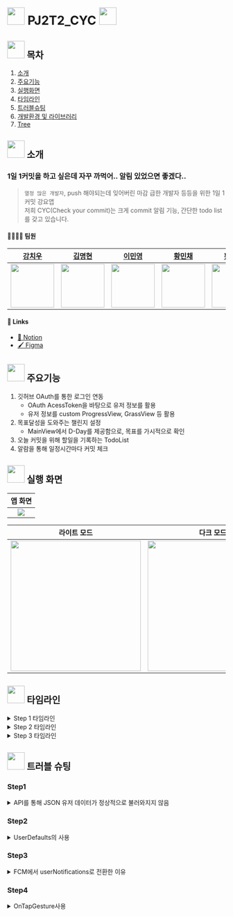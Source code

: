 # <img src="https://github.com/APP-iOS3rd/PJ2T2_CYC/assets/120264964/df66d998-8c93-4021-8a4b-939b88563ab3" width="40"> PJ2T2_CYC <img src="https://github.com/APP-iOS3rd/PJ2T2_CYC/assets/120264964/df66d998-8c93-4021-8a4b-939b88563ab3" width="40">

## <img src="https://github.com/APP-iOS3rd/PJ2T2_CYC/assets/120264964/df66d998-8c93-4021-8a4b-939b88563ab3" width="40"> 목차

1. [소개](#-소개)
2. [주요기능](#❗-주요기능)
3. [실행화면](#📱-실행-화면)
4. [타임라인](#⏰-타임라인)
5. [트러블슈팅](#❓-트러블-슈팅)
6. [개발환경 및 라이브러리](#💻-개발환경-및-라이브러리)
7. [Tree](#🌲-tree)

## <img src="https://github.com/APP-iOS3rd/PJ2T2_CYC/assets/120264964/df66d998-8c93-4021-8a4b-939b88563ab3" width="40"> 소개

### 1일 1커밋을 하고 싶은데 자꾸 까먹어.. 알림 있었으면 좋겠다..

> `열정 많은 개발자`, push 해야되는데 잊어버린 마감 급한 개발자 등등을 위한 1일 1커밋 강요앱  
> 저희 CYC(Check your commit)는 크게 commit 알림 기능, 간단한 todo list를 갖고 있습니다.

#### 👨‍👩‍👧‍👦 팀원

|[강치우](https://github.com/kangciu)|[김명현](https://github.com/kmh5038)|[이민영](https://github.com/Mminy62)|[황민채](https://github.com/Hminchae)|[황성진](https://github.com/Hsungjin)|
|-----------|-----------|-----------|------------|------------|
|<img src="https://avatars.githubusercontent.com/u/112779139?v=4" width="100">|<img src="https://avatars.githubusercontent.com/u/144766297?v=4" width="100">|<img src="https://avatars.githubusercontent.com/u/66752398?v=4" width="100">|<img src="https://avatars.githubusercontent.com/u/103357078?v=4" width="100">|<img src="https://avatars.githubusercontent.com/u/120264964?s=400&u=cfba7c275af35a6823aee13f536b5a08d8f71a52&v=4" width="100">|

#### 🔗 Links

- [📄 Notion](https://grateful-lemongrass-93f.notion.site/Check-Your-Commit-6142b220db1a43cc90dd2a45bf8d1062?pvs=4)
- [🖌️ Figma](https://www.figma.com/file/R6VtqCKvHOqAfwCT4eJigH/Check-Your-Commit?type=design&node-id=0%3A1&mode=design&t=sPzQFRbQJtw6fSGw-1)

## <img src="https://github.com/APP-iOS3rd/PJ2T2_CYC/assets/120264964/df66d998-8c93-4021-8a4b-939b88563ab3" width="40"> 주요기능

1. 깃허브 OAuth를 통한 로그인 연동
   - OAuth AcessToken을 바탕으로 유저 정보를 활용
   - 유저 정보를 custom ProgressView, GrassView 등 활용
2. 목표달성을 도와주는 챌린지 설정
   - MainView에서 D-Day를 제공함으로, 목표를 가시적으로 확인
3. 오늘 커밋을 위해 할일을 기록하는 TodoList
4. 알람을 통해 일정시간마다 커밋 체크

## <img src="https://github.com/APP-iOS3rd/PJ2T2_CYC/assets/120264964/df66d998-8c93-4021-8a4b-939b88563ab3" width="40"> 실행 화면

|앱 화면|
|:--:|
|<img src="https://github.com/APP-iOS3rd/PJ2T2_CYC/assets/120264964/ca70e57d-05f5-4bbb-a779-0b0bf6c4a989" width="">|

|라이트 모드|다크 모드|
|:--:|:--:|
|<img src="https://github.com/APP-iOS3rd/PJ2T2_CYC/assets/120264964/77130655-c052-44fd-8450-ea7464ebeeeb" width="300">|<img src="https://github.com/APP-iOS3rd/PJ2T2_CYC/assets/120264964/17639f09-f73f-4de2-97b9-607e01b44148" width="300">|

## <img src="https://github.com/APP-iOS3rd/PJ2T2_CYC/assets/120264964/df66d998-8c93-4021-8a4b-939b88563ab3" width="40"> 타임라인

<details>
<summary>Step 1 타임라인</summary>

- 23.12.5 ~ 23.12.6
  - 팀빌딩
  - 아이디어 토의
  - 아이디어 구현 방안 토의

</details>

<details>

<summary>Step 2 타임라인</summary>

- 23.12.06 ~ 23.12.07
  - Figma를 기본 디자인 프로토타입 제작
  - 각 기능별 구현 방안 토의
  - 각 파트별 역할 분배
  - 프로젝트 개발 시작
- 23.12.12 ~ 23.12.13
  - 앱 아이콘 제작

</details>

<details>
<summary>Step 3 타임라인</summary>

- 23.12.06
  - 기본 앱 구조 제작
  - 커스텀 폰트, 컬러 Aseet 적용
- 23.12.07 ~ 23.12.11
  - 깃허브 OAuth 로그인 구현
  - OAuth 데이터를 통해 유저 정보 받아오는 부분 구현
- 23.12.07 ~ 23.12.14
  - 알림기능 구현
  - Todo List 구현
- 23.12.11 ~ 23.12.14
  - 깃허브 API를 이용한 GrassView 구현
  - 깃허브 API로 받아온 커밋일수로 D-day 계산기 구현
- 23.12.14
  - 라이트 모드, 다크모드 변환 버튼 구현

</details>

## <img src="https://github.com/APP-iOS3rd/PJ2T2_CYC/assets/120264964/07efd7af-52fa-4a0a-9c65-ade6de6275ed" width="40"> 트러블 슈팅

### Step1

<details>
<summary>API를 통해 JSON 유저 데이터가 정상적으로 불러와지지 않음</summary>

- `Git API`를 통해 유저 데이터가 JSON 형식으로 불러와지지 않는 문제

```Swift
func getUser() {
        let accessToken = KeychainSwift().get("accessToken") ?? ""
        let headers: HTTPHeaders = ["Accept": "application/vnd.github.v3+json",
                                    "Authorization": "token \(accessToken)"]
        
        AF.request(githubApiURL+ApiPath.USER.rawValue,
                   method: .get,
                   parameters: [:],
                   headers: headers).responseJSON(completionHandler: { (response) in
            switch response.result {
            case .success(let json):
                print(json as! [String: Any])
            case .failure:
                print("")
            }
        })
    }
```

- [깃허브 유저 API 공식문서]("https://docs.github.com/ko/rest/users/users?apiVersion=2022-11-28#get-the-authenticated-user") 해당 문서의 형태로 curl 을 사용하면 정상적으로 JSON 형태의 데이터가 받아와 지는 것을 확인
- API를 받아오는 과정에서 responseJSON 의 형태가 아니라 responseString 혹은 responseDecodable 으로 사용하면 정상적으로 데이터가 받아와 지는 것을 확인
- struct를 통해 User를 선언하고 responseDecodable 로 해당 데이터를 할당시키는 방법으로 활용

```Swift
    struct User: Decodable {
        let login: String
        let name: String
    }

    func getUser() {
        let headers: HTTPHeaders = ["Accept": "application/vnd.github+json",
                                    "Authorization": "Bearer \(access_token!)"]
        
        AF.request("https://api.github.com/user",
                   method: .get, parameters: [:],
                   headers: headers).responseDecodable(of: User.self) { response in
            switch response.result {
            case .success(let user):
                self.userLogin = user.login
                self.userName = user.name
                self.getCommitData()
            case .failure(let error):
                print("Error: \(error.localizedDescription)")
            }
        }
    }
```

- REST API의 주소가 명확한지 확인하기위해 curl의 활용법을 알게됨.

</details>

### Step2

<details>
<summary>UserDefaults의 사용</summary>

- `API` 를 활용하기 위해서는 액세스토큰 값이 절대적으로 필요, 앱을 종료 시켜도 해당 값은 유효해야 됨
- AppStorage를 사용하려 했지만 다른 뷰에서도 사용하고 참조해야 되기 때문에 사용이 어려움

```Swift
class LoginModel: ObservableObject {

    static let shared = LoginModel()

    @Published var code: String?
    @Published var access_token: String?
    @Published var userLogin: String?
```

- UserDefaults 로 해당 변수들을 선언하고 extension을 통해 set, get 부분을 적용
- init() 부분을 통해 선언된 변수를 초기화

```Swift
    @Published var access_token: String? {
        didSet {
            UserDefaults.standard.setAccessToken(access_token ?? "")
        }
    }
    
    @Published var userName: String? {
        didSet {
            UserDefaults.standard.setUserName(userName ?? "")
        }
    }

    @Published var userLogin: String? {
        didSet {
            UserDefaults.standard.setUserLogin(userLogin ?? "")
        }
    }
    
    var results: [(String, String)] = []
    @Published var testCase:[String:Int] = [:]
    
    // UserDefaults로 선언된 변수를 사용하기 위한 init 부분
    init() {
        self.userLogin = UserDefaults.standard.getUserLogin()
        self.access_token = UserDefaults.standard.getAccessToken()
        self.userName = UserDefaults.standard.getUserName()
    }


// UserDefaults의 extension 부분 
    extension UserDefaults {
        private static let userLoginKey = "userLoginKey"

        func setUserLogin(_ login: String) {
            set(login, forKey: UserDefaults.userLoginKey)
        }

        func getUserLogin() -> String? {
            return string(forKey: UserDefaults.userLoginKey)
        }
    }

    extension UserDefaults {
        private static let userAcessToken = "acessToken"

        func setAccessToken(_ token: String) {
            set(token, forKey: UserDefaults.userAcessToken)
        }

        func getAccessToken() -> String? {
            return string(forKey: UserDefaults.userAcessToken)
        }
    }

    extension UserDefaults {
        private static let userNickname = "userNickname"

        func setUserName(_ name: String) {
            set(name, forKey: UserDefaults.userNickname)
        }

        func getUserName() -> String? {
            return string(forKey: UserDefaults.userNickname)
        }
    }
```

</details>

### Step3

<details>
<summary>FCM에서 userNotifications로 전환한 이유</summary>

처음 구현하고자 했던 기능의 순서는 다음과 같았다.

> 1. `APNs`에 디바이스 `토큰`을 요청
> 2. `APNs`에서 받은 디바이스 `토큰`을 `Push server`에 넘김
> 3. `APNs`에 푸쉬알림을 보낼 데이터를 전달
> 4. `APNs`에 있는 데이터를 받아서 유저의 폰에서 알림 전달

```Swift
import SwiftUI
import FirebaseCore
import FirebaseMessaging

class AppDelegate: NSObject, UIApplicationDelegate {
    func application(_ application: UIApplication,
                     didFinishLaunchingWithOptions launchOptions: [UIApplication.LaunchOptionsKey : Any]? = nil) -> Bool {
        FirebaseApp.configure()

        // 원격 알림 등록
        if #available(iOS 10.0, *) {
            // For iOS 10 display notification (sent via APNS)
            UNUserNotificationCenter.current().delegate = self

            let authOptions: UNAuthorizationOptions = [.alert, .badge, .sound]
            UNUserNotificationCenter.current().requestAuthorization(
                options: authOptions,
                completionHandler: { _, _ in }
            )
        } else {
            let settings: UIUserNotificationSettings =
            UIUserNotificationSettings(types: [.alert, .badge, .sound], categories: nil)
            application.registerUserNotificationSettings(settings)
        }

        application.registerForRemoteNotifications()

        // Firebase 가 푸시 메시지를 대신 전송할 수 있도록 대리자를 설정하는 과정 (MessagingDelegate)
        Messaging.messaging().delegate = self


        // 푸시 포그라운드 설정
        UNUserNotificationCenter.current().delegate = self

        return true
        //Messaging에 등록된 토큰은 messaging:didReceiveRegistrationToken 프로토콜 메서드를 1회 호출함 - 새로 등록된 토큰이라면 애플리케이션 서버로 전송/ 아니라면 등록된 토큰을 구독 처리해줌
    }


    // fcm 토큰이 등록 되었을 때
    func application(_ application: UIApplication, didRegisterForRemoteNotificationsWithDeviceToken deviceToken: Data) {
        Messaging.messaging().apnsToken = deviceToken
    }
}

@main
struct CYCApp: App {
struct YourApp: App {
    // register app delegate for Firebase setup
    @UIApplicationDelegateAdaptor(AppDelegate.self) var delegate
    

    var body: some Scene {
        WindowGroup {
            AboutCYC()
        }
    }
}
extension AppDelegate : MessagingDelegate {

    // fcm 등록 토큰을 받았을 때
    func messaging(_ messaging: Messaging, didReceiveRegistrationToken fcmToken: String?) {
        print("Firebase registration token: \(String(describing: fcmToken))")
        let dataDict: [String: String] = ["token": fcmToken ?? ""]
        NotificationCenter.default.post(
            name: Notification.Name("FCMToken"),
            object: nil,
            userInfo: dataDict
        )
    }
}

extension AppDelegate : UNUserNotificationCenterDelegate {

    // 푸시메세지가 앱이 켜져 있을때 나올때
    // completionHandler로 "UNNotificationPresentationOptions"를 반환함
    // 사용자가 머무르고 있는 화면에 따라 포그라운드 상태에서의 푸시를 보여줄지 아닐지에 대한 분기처리가 가능(ex.카톡채팅방에서 푸시를 띄우지 않는 등)
    func userNotificationCenter(_ center: UNUserNotificationCenter,
                                willPresent notification: UNNotification,
                                withCompletionHandler completionHandler: @escaping (UNNotificationPresentationOptions) -> Void) {

        let userInfo = notification.request.content.userInfo

        print("willPresent: userInfo: ", userInfo)

        completionHandler([.banner, .sound, .badge])

        // Notification 분기처리
        if userInfo[AnyHashable("Check Your Commit")] as? String == "project" {
            print("CYC project")
        }else {
            print("NOTHING")
        }
    }

    // 푸시메세지를 받았을 때
    func userNotificationCenter(_ center: UNUserNotificationCenter,
                                didReceive response: UNNotificationResponse,
                                withCompletionHandler completionHandler: @escaping () -> Void) {
        let userInfo = response.notification.request.content.userInfo
        print("didReceive: userInfo: ", userInfo)
        completionHandler()
    }
}
```

위 코드로 토큰을 받아 수동으로 Firebase messiging 서버에 직접 등록하고 앱에 알림을 받는데에 성공했다.하지만 문제는 다수 유저의 토큰을 어떻게 받아서 메시징 서버에 올려주느냐였다. 서버없이 FCM만 사용하여 다음 두 조건을 동시에 만족하는 유저에게만 알림을 줄 수 있는 방법을 생각하여야 했다.
> - 사용자가 일정 시간에 커밋하였는가
> - 사용자가 알림 설정 토글을 on 하였는가

사용자의 정보를 서버가 저장하고 있어야 위 두 조건을 만족하는 기능을 구현할 수 있다고 결론을 내렸고, 이번 개발 기간에는 `사용자가 알림 설정 토글을 on 하였을 때` 7시 이후 매 시간마다 알림을 주는 기능만을 구현하기로 하였다. 이 기능을 구현하는데에 FCM을 굳이 사용하지 않고 내부 라이브러리인 userNotifications 을 사용하였다. 

- `AppDelegate.swift`
```Swift
import SwiftUI
import UserNotifications

class AppDelegate: NSObject, UIApplicationDelegate {
    
    func application(_ application: UIApplication,
                     didFinishLaunchingWithOptions launchOptions: [UIApplication.LaunchOptionsKey : Any]? = nil) -> Bool {
        
        // 앱 실행 시 사용자에게 알림 허용 권한을 받음
        UNUserNotificationCenter.current().delegate = self
        
        
        let authOptions: UNAuthorizationOptions = [.alert, .badge, .sound] // 필요한 알림 권한을 설정
        UNUserNotificationCenter.current().requestAuthorization(
            options: authOptions,
            completionHandler: { _, _ in }
        )
        return true
    }
}

extension AppDelegate: UNUserNotificationCenterDelegate {
    
    // Foreground(앱 켜진 상태)에서도 알림 오는 설정
    func userNotificationCenter(_ center: UNUserNotificationCenter, willPresent notification: UNNotification, withCompletionHandler completionHandler: @escaping (UNNotificationPresentationOptions) -> Void) {
        completionHandler([.list, .banner])
    }
}
```
앱델리게이트에서 알림권한을 설정해주었다.
- `NotificationHelper.swift`
```swift
import Foundation
import UIKit
import UserNotifications

//
// - Note: 싱글턴으로 구현 `LocalNotificationHelper.shared`를 통해 접근
class LocalNotificationHelper {
    static let shared = LocalNotificationHelper()
    
    private init() {}
    
    ///Push Notification에 대한 인증 설정 함수
    func setAuthorization() {
        let authOptions: UNAuthorizationOptions = [.alert, .badge, .sound] // 필요한 알림 권한을 설정
        UNUserNotificationCenter.current().requestAuthorization(
            options: authOptions,
            completionHandler: { _, _ in }
        )
    }
    // 하루를 주기로 특정 시간에 Notification을 보내는 코드
    func pushScheduledNotification(title: String, body: String, hour: Int, identifier: String) {
        
        assert(hour >= 0 || hour <= 24, "시간은 0이상 24이하로 입력해주세요.")
        
        let notificationContent = UNMutableNotificationContent()
        notificationContent.title = title
        notificationContent.body = body
        
        var dateComponents = DateComponents()
        dateComponents.hour = hour  // 알림을 보낼 시간 (24시간 형식)
        
        let trigger = UNCalendarNotificationTrigger(dateMatching: dateComponents, repeats: true)
        let request = UNNotificationRequest(identifier: identifier,
                                            content: notificationContent,
                                            trigger: trigger)
        
        UNUserNotificationCenter.current().add(request) { error in
            if let error = error {
                print("Notification Error: ", error)
            }
        }
    }
    
    /// 대기중인 Push Notification을 출력
    func printPendingNotification() {
        UNUserNotificationCenter.current().getPendingNotificationRequests { requests in
            for request in requests {
                print("Identifier: \(request.identifier)")
                print("Title: \(request.content.title)")
                print("Body: \(request.content.body)")
                print("Trigger: \(String(describing: request.trigger))")
                print("---")
            }
        }
    }
    //알림 전체삭제
    func removeAllNotifications() {
        UNUserNotificationCenter
            .current().removeAllDeliveredNotifications()
        UNUserNotificationCenter
            .current().removeAllPendingNotificationRequests()
    }
}
```
NotificationHelper 클래스에서 알림에 필요한 함수를 구현하였다.
- `NotificationView`
```swift
class NotificationSettings: ObservableObject {
    @Published var isOnNotification: Bool {
        didSet {
            UserDefaults.standard.set(isOnNotification, forKey: "isOnNotification")
        }
    }
    
    init() {
        self.isOnNotification = UserDefaults.standard.bool(forKey: "isOnNotification")
    }
}
.
.
VStack(alignment: .leading) {
    Toggle(isOn: $isOnNotification, label: {
        
        // MARK: - 알림 설정 토글
        Text("알림 설정")
            .font(.pretendardBold_25)
    }).onChange(of: isOnNotification, initial: false, techNotification)
.
.
func techNotification() {
    if isOnNotification {
      LocalNotificationHelper.shared.printPendingNotification()
      LocalNotificationHelper
        .shared
        .pushScheduledNotification(title: "Check Your Commit",
                                   body: "커밋해줘여..🫶",
                                   hour: 18,
                                   identifier: "SCHEDULED_NOTI18")
    } else if {
        LocalNotificationHelper.shared.removeAllNotifications()
    }
}
.
.
```
알림 설정뷰에서 토글값이 on일 때 알림이 알림센터에 올라가도록 구현하고, off 시엔 알림센터의 알림을 모두 삭제하도록 구현하였다. 
</details>

### Step4

<details>
<summary>OnTapGesture사용</summary>
- TodoList 사용 시 빈 화면 터치 했을때, 텍스트필드를 생성하려했지만 리스트 스와이프 삭제 할 때도 텍스트필드가 생성됨.

```swift
@State var isTextFieldShown = false

.onTapGesture {
        if !isTextFieldShown {
              isTextFieldShown.toggle()
            }
        }
```
- TodoList 사용 시 텍스트필드에 텍스트를 입력하고 빈 화면을 터치하면 텍스트 저장을 구현하려 했지만, 리스트 스와이프 삭제 할 때도 함수가 작동.
```swift
func addTodo() {
        withAnimation {
            let newTodo = TodoModel(title: textFieldText)
            if !newTodo.title.isEmpty {
                modelContext.insert(newTodo)
                isTextFieldShown.toggle()
            }
        }
    }


.onTapGesture {
    withAnimation{
        addTodo()   // 텍스트 추가 함수
        textFieldText = ""  // 추가 후 텍스트필드 비워주기
    }
}
```
<details>

## <img src="https://github.com/APP-iOS3rd/PJ2T2_CYC/assets/120264964/df66d998-8c93-4021-8a4b-939b88563ab3" width="40"> 개발환경 및 라이브러리

    SwiftUI
    Xcode 15.1
    iOS 17.1
    Language - Swift 5.5.3
    알람 - UserNotification
    API - Alamofire
    Todo - SwiftData
    GrassView - SwiftSoup


## <img src="https://github.com/APP-iOS3rd/PJ2T2_CYC/assets/120264964/df66d998-8c93-4021-8a4b-939b88563ab3" width="40"> Tree

```
📦CYC
 ┣ 📂 Main
 ┃ ┗ 📜 MainView.swift
 ┣ 📂 Login
 ┃ ┃ ┣ 📂 extension
 ┃ ┃ ┗ 📜 extensionOfUserDefaults.ttf
 ┃ ┣ 📜 OnboardingTabView.swift
 ┃ ┣ 📜 LoginView.swift
 ┃ ┗ 📜 LoginModel.swift
 ┃ ┃ ┣ 📂 Font
 ┣ 📂 Setting
 ┃ ┣ 📂 PersonProfile
 ┃ ┃ ┣ 📂 View
 ┃ ┃ ┃ ┣ 📜 PersonGridView.swift
 ┃ ┃ ┃ ┗ 📜 AboutCYC.swift
 ┃ ┃ ┣ 📂 Model
 ┃ ┃ ┃ ┗ 📜 PersonModel.swift
 ┃ ┣ 📂 ViewModel
 ┃ ┃ ┣ 📜 LicenseViewModel.swift
 ┃ ┃ ┗ 📜 SettingViewModel.swift
 ┃ ┣ 📂 View
 ┃ ┃ ┣ 📜 LicenseView.swift
 ┃ ┃ ┣ 📜 NotificationView.swift
 ┃ ┃ ┗ 📜 SettingView.swift
 ┃ ┣ 📂 Model
 ┃ ┃ ┣ 📜 LicenseModel.swift
 ┃ ┃ ┗ 📜 SettingModel.swift
 ┣ 📂 Grass
 ┃ ┣ 📂 View
 ┃ ┃ ┗ 📜 CommitView.swift
 ┣ 📂 Todo
 ┃ ┣ 📂 View
 ┃ ┃ ┣ 📜 TodoView.swift
 ┃ ┃ ┗ 📜 TodoPreView.swift
 ┃ ┣ 📂 Model
 ┃ ┃ ┗ 📜 TodoModel.swift
 ┣ 📂 Progress
 ┃ ┣ 📂 View
 ┃ ┃ ┣ 📜 ProgressView.swift
 ┃ ┃ ┣ 📜 ModalView.swift
 ┃ ┃ ┣ 📜 ProgressBarView.swift
 ┃ ┃ ┣ 📜 DdayButtonView.swift
 ┃ ┃ ┗ 📜 ProgressTextView.swift
 ┣ 📂 Helper
 ┃ ┣ 📂 NotificationHelper
 ┃ ┃ ┗ 📜 LocalNotificationHelper.swift
 ┃ ┣ 📂 DarkLightMode
 ┃ ┃ ┣ 📜 DLMode.swift
 ┃ ┃ ┗ 📜 UIButton.swift
 ┃ ┣ 📂 Extensions
 ┃ ┃ ┣ 📜 fontExtension.swift
 ┃ ┃ ┣ 📜 CustomSpacing.swift
 ┃ ┃ ┣ 📜 colorExtension.swift
 ┃ ┃ ┗ 📜 DismissGesture.swift
 ┃ ┣ 📂 Fonts
 ┃ ┃ ┣ 📜 Pretendard-Black.otf
 ┃ ┃ ┣ 📜 Pretendard-Bold.otf
 ┃ ┃ ┣ 📜 Pretendard-ExtraBold.otf
 ┃ ┃ ┣ 📜 Pretendard-ExtraLight.otf
 ┃ ┃ ┣ 📜 Pretendard-Light.otf
 ┃ ┃ ┣ 📜 Pretendard-Medium.otf
 ┃ ┃ ┣ 📜 Pretendard-Regular.otf
 ┃ ┃ ┣ 📜 Pretendard-SemiBold.otf
 ┃ ┃ ┗ 📜 Pretendard-Thin.otf.swift
 ┣ 📜 CYCAPP.swift
 ┣ 📜 AppDelegate.swift
 ┣ 📜 StartView.swift
 ┗ 🖼️ Assets
```
